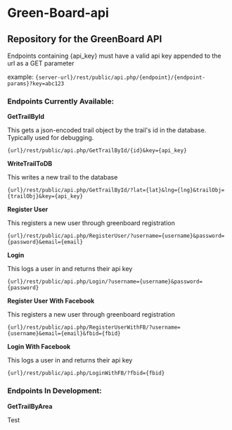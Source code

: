 # Green-Board-api
## Repository for the GreenBoard API

Endpoints containing {api_key} must have a valid api key appended to the url as a GET parameter

example: `{server-url}/rest/public/api.php/{endpoint}/{endpoint-params}?key=abc123`

### Endpoints Currently Available:
**GetTrailById**

This gets a json-encoded trail object by the trail's id in the database. Typically used for debugging.

`{url}/rest/public/api.php/GetTrailById/{id}&key={api_key}`

**WriteTrailToDB**

This writes a new trail to the database

`{url}/rest/public/api.php/GetTrailById/?lat={lat}&lng={lng}&trailObj={trailObj}&key={api_key}`

**Register User**

This registers a new user through greenboard registration

`{url}/rest/public/api.php/RegisterUser/?username={username}&password={password}&email={email}`

**Login**

This logs a user in and returns their api key

`{url}/rest/public/api.php/Login/?username={username}&password={password}`

**Register User With Facebook**

This registers a new user through greenboard registration

`{url}/rest/public/api.php/RegisterUserWithFB/?username={username}&email={email}&fbid={fbid}`

**Login With Facebook**

This logs a user in and returns their api key

`{url}/rest/public/api.php/LoginWithFB/?fbid={fbid}`

### Endpoints In Development:
**GetTrailByArea**

Test
